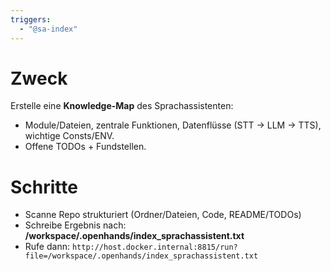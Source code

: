 ```yaml
---
triggers:
  - "@sa-index"
---
```


# Zweck
Erstelle eine **Knowledge-Map** des Sprachassistenten:
- Module/Dateien, zentrale Funktionen, Datenflüsse (STT -> LLM -> TTS), wichtige Consts/ENV.
- Offene TODOs + Fundstellen.

# Schritte
- Scanne Repo strukturiert (Ordner/Dateien, Code, README/TODOs)
- Schreibe Ergebnis nach: **/workspace/.openhands/index_sprachassistent.txt**
- Rufe dann:
  `http://host.docker.internal:8815/run?file=/workspace/.openhands/index_sprachassistent.txt`
